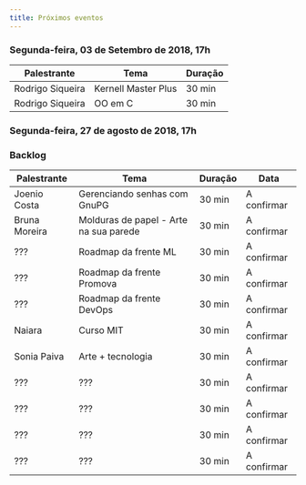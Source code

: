```yaml
---
title: Próximos eventos
---
```


### Segunda-feira, 03 de Setembro de 2018, 17h
| Palestrante     | Tema                                    | Duração |
| --------------- | --------------------------------------- | ------- |
| Rodrigo Siqueira | Kernell Master Plus                     | 30 min  | 
| Rodrigo Siqueira | OO em C                                 | 30 min  |


### Segunda-feira, 27 de agosto de 2018, 17h

### Backlog

| Palestrante     | Tema                                    | Duração | Data |
| --------------- | --------------------------------------- | ------- |------------ |
| Joenio Costa    | Gerenciando senhas com GnuPG            | 30 min  | A confirmar  |
| Bruna Moreira   | Molduras de papel - Arte na sua parede  | 30 min  | A confirmar  |
| ???             | Roadmap da frente ML                    | 30 min  | A confirmar  |
| ???             | Roadmap da frente Promova               | 30 min  | A confirmar  |
| ???             | Roadmap da frente DevOps                | 30 min  | A confirmar  |
| Naiara          | Curso MIT                               | 30 min  | A confirmar  |
| Sonia Paiva     | Arte + tecnologia                       | 30 min  | A confirmar  |
| ???             | ???                                     | 30 min  | A confirmar  |
| ???             | ???                                     | 30 min  | A confirmar  |
| ???             | ???                                     | 30 min  | A confirmar  |
| ???             | ???                                     | 30 min  | A confirmar  |
